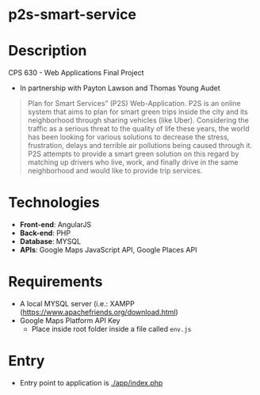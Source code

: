 # p2s-smart-service

# Description
CPS 630 - Web Applications Final Project
* In partnership with Payton Lawson and Thomas Young Audet

> Plan for Smart Services” (P2S) Web-Application. P2S is an online system that aims to plan for smart green trips inside the city and its neighborhood through sharing vehicles (like Uber). Considering the traffic as a serious threat to the quality of life these years, the world has been looking for various solutions to decrease the stress, frustration, delays and terrible air pollutions being caused through it. P2S attempts to provide a smart green solution on this regard by matching up drivers who live, work, and finally drive in the same neighborhood and would like to provide trip services.

# Technologies
* **Front-end**: AngularJS
* **Back-end**: PHP
* **Database**: MYSQL
* **APIs**: Google Maps JavaScript API, Google Places API

# Requirements
* A local MYSQL server (i.e.: XAMPP (https://www.apachefriends.org/download.html)
* Google Maps Platform API Key
  * Place inside root folder inside a file called `env.js`

# Entry
* Entry point to application is [./app/index.php](./app/index.php)